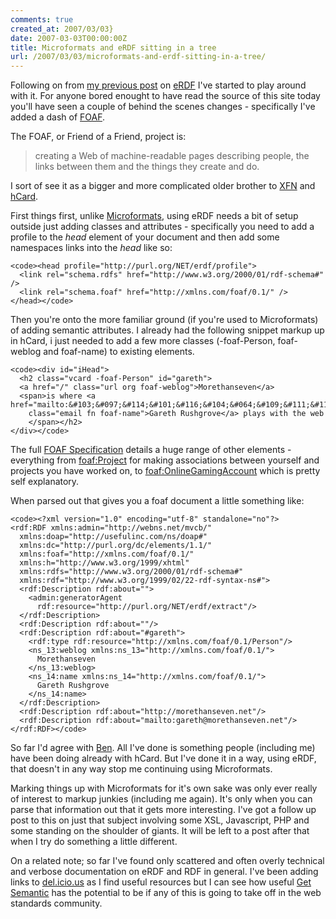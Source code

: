 ```yaml
---
comments: true
created_at: 2007/03/03}
date: 2007-03-03T00:00:00Z
title: Microformats and eRDF sitting in a tree
url: /2007/03/03/microformats-and-erdf-sitting-in-a-tree/
---
```


Following on from [my previous post](http://morethanseven.net/posts/what-erdf-can-learn-from-microformats/) on [eRDF](http://www.w3.org/RDF/) I've started to play around with it. For anyone bored enought to have read the source of this site today you'll have seen a couple of behind the scenes changes - specifically I've added a dash of [FOAF](http://www.foaf-project.org/).

The FOAF, or Friend of a Friend, project is:

> creating a Web of machine-readable pages describing people, the links between them and the things they create and do.

I sort of see it as a bigger and more complicated older brother to [XFN](http://gmpg.org/xfn) and [hCard](http://microformats.org/wiki/hcard).

First things first, unlike [Microformats](http://microformats.org), using eRDF needs a bit of setup outside just adding classes and attributes - specifically you need to add a profile to the *head* element of your document and then add some namespaces links into the *head* like so:

    <code><head profile="http://purl.org/NET/erdf/profile">
      <link rel="schema.rdfs" href="http://www.w3.org/2000/01/rdf-schema#" />
      <link rel="schema.foaf" href="http://xmlns.com/foaf/0.1/" />
    </head></code>

Then you're onto the more familiar ground (if you're used to Microformats) of adding semantic attributes. I already had the following snippet markup up in hCard, i just needed to add a few more classes (-foaf-Person, foaf-weblog and foaf-name) to existing elements.

    <code><div id="iHead">
      <h2 class="vcard -foaf-Person" id="gareth">
      <a href="/" class="url org foaf-weblog">Morethanseven</a>
      <span>is where <a href="mailto:&#103;&#097;&#114;&#101;&#116;&#104;&#064;&#109;&#111;&#114;&#101;&#116;&#104;&#097;&#110;&#115;&#101;&#118;&#101;&#110;&#046;&#110;&#101;&#116;" 
        class="email fn foaf-name">Gareth Rushgrove</a> plays with the web
        </span></h2>
    </div></code>

The full [FOAF Specification](http://xmlns.com/foaf/0.1/) details a huge range of other elements - everything from [foaf:Project](http://xmlns.com/foaf/0.1/#term_Project) for making associations between yourself and projects you have worked on, to [foaf:OnlineGamingAccount](http://xmlns.com/foaf/0.1/#term_OnlineGamingAccount) which is pretty self explanatory.

When parsed out that gives you a foaf document a little something like:

    <code><?xml version="1.0" encoding="utf-8" standalone="no"?>
    <rdf:RDF xmlns:admin="http://webns.net/mvcb/" 
      xmlns:doap="http://usefulinc.com/ns/doap#" 
      xmlns:dc="http://purl.org/dc/elements/1.1/" 
      xmlns:foaf="http://xmlns.com/foaf/0.1/" 
      xmlns:h="http://www.w3.org/1999/xhtml" 
      xmlns:rdfs="http://www.w3.org/2000/01/rdf-schema#"
      xmlns:rdf="http://www.w3.org/1999/02/22-rdf-syntax-ns#">
      <rdf:Description rdf:about="">
        <admin:generatorAgent 
          rdf:resource="http://purl.org/NET/erdf/extract"/>
      </rdf:Description>
      <rdf:Description rdf:about=""/>
      <rdf:Description rdf:about="#gareth">
        <rdf:type rdf:resource="http://xmlns.com/foaf/0.1/Person"/>
        <ns_13:weblog xmlns:ns_13="http://xmlns.com/foaf/0.1/">
          Morethanseven
        </ns_13:weblog>
        <ns_14:name xmlns:ns_14="http://xmlns.com/foaf/0.1/">
          Gareth Rushgrove
        </ns_14:name>
      </rdf:Description>
      <rdf:Description rdf:about="http://morethanseven.net"/>
      <rdf:Description rdf:about="mailto:gareth@morethanseven.net"/>
    </rdf:RDF></code>

So far I'd agree with [Ben](http://ben-ward.co.uk/journal/fao-rdf/). All I've done is something people (including me) have been doing already with hCard. But I've done it in a way, using eRDF, that doesn't in any way stop me continuing using Microformats.

Marking things up with Microformats for it's own sake was only ever really of interest to markup junkies (including me again). It's only when you can parse that information out that it gets more interesting. I've got a follow up post to this on just that subject involving some XSL, Javascript, PHP and some standing on the shoulder of giants. It will be left to a post after that when I try do something a little different.

On a related note; so far I've found only scattered and often overly technical and verbose documentation on eRDF and RDF in general. I've been adding links to [del.icio.us](http://del.icio.us/garethr) as I find useful resources but I can see how useful [Get Semantic](http://getsemantic.com) has the potential to be if any of this is going to take off in the web standards community.
